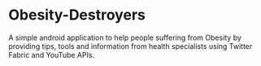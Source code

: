 # Obesity-Destroyers

A simple android application to help people suffering from Obesity by providing tips, tools and information from health specialists using Twitter Fabric and YouTube APIs.
